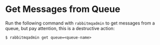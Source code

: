 # Get Messages from Queue

Run the following command with `rabbitmqadmin` to get messages from a queue, but pay attention, this is a destructive action:

  ```console
  $ rabbitmqadmin get queue=<queue-name>
  ```
